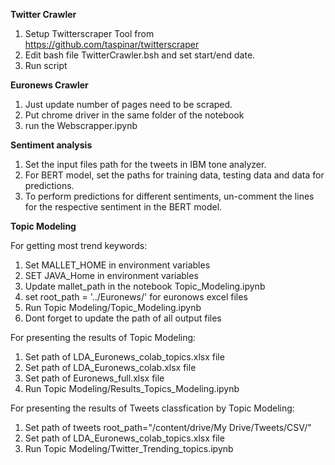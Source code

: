**Twitter Crawler**

1. Setup Twitterscraper Tool from https://github.com/taspinar/twitterscraper
2. Edit bash file TwitterCrawler.bsh and set start/end date.
3. Run script


**Euronews Crawler**

1. Just update number of pages need to be scraped.
2. Put chrome driver in the same folder of the notebook
3. run the  Webscrapper.ipynb

**Sentiment analysis**

1. Set the input files path for the tweets in IBM tone analyzer.
2. For BERT model, set the paths for training data, testing data and data for predictions.
3. To perform predictions for different sentiments, un-comment the lines for the respective sentiment in the BERT model.

**Topic Modeling**

For getting most trend keywords:
1. Set MALLET_HOME in environment variables
2. SET JAVA_Home in environment variables
3. Update mallet_path in the notebook   Topic_Modeling.ipynb
4. set root_path = '../Euronews/' for euronows excel files
5. Run Topic Modeling/Topic_Modeling.ipynb
6. Dont forget to update the path of all output files


For presenting the results of Topic Modeling:
1. Set path of LDA_Euronews_colab_topics.xlsx file
2. Set path of LDA_Euronews_colab.xlsx file
3. Set path of Euronews_full.xlsx file
4. Run Topic Modeling/Results_Topics_Modeling.ipynb

For presenting the results of Tweets classfication by Topic Modeling:
1. Set path of tweets  root_path="/content/drive/My Drive/Tweets/CSV/"
2. Set path of LDA_Euronews_colab_topics.xlsx file
3. Run Topic Modeling/Twitter_Trending_topics.ipynb

